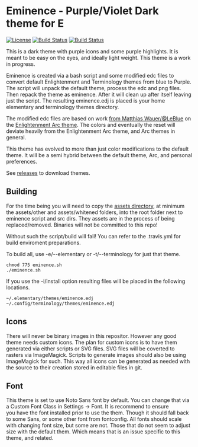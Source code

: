 # Eminence - Purple/Violet Dark theme for E
[![License](https://img.shields.io/badge/license-GPLv3-9977bb.svg?style=plastic)](https://github.com/Obsidian-StudiosInc/ebuild-bumper/blob/master/LICENSE)
[![Build Status](https://img.shields.io/travis/Obsidian-StudiosInc/eminence/master.svg?colorA=9977bb&style=plastic)](https://travis-ci.org/Obsidian-StudiosInc/eminence)
[![Build Status](https://img.shields.io/shippable/58fa9a131fb3ec0700df16e7/master.svg?colorA=9977bb&style=plastic)](https://app.shippable.com/github/Obsidian-StudiosInc/eminence)

This is a dark theme with purple icons and some purple highlights. It is 
meant to be easy on the eyes, and ideally light weight. This theme is a 
work in progress.

Eminence is created via a bash script and some modified edc files to 
convert default Enlightenment and Terminology themes from blue to 
Purple. The script will unpack the default theme, process the edc and 
png files. Then repack the theme as eminence. After it will clean up 
after itself leaving just the script. The resulting eminence.edj is 
placed is your home elementary and terminology themes directory.

The modified edc files are based on work
[from Matthias Wauer/@LeBlue](https://github.com/LeBlue) on the
[Enlightenment Arc theme](https://github.com/LeBlue/enlightenment-arc-theme).
The colors and eventually the reset will deviate heavily from the 
Enlightenment Arc theme, and Arc themes in general.

This theme has evolved to more than just color modifications to the 
default theme. It will be a semi hybrid between the default theme, Arc, 
and personal preferences.

See [releases](https://github.com/Obsidian-StudiosInc/eminence/releases) 
to download themes.

## Building
For the time being you will need to copy the
[assets directory](https://github.com/LeBlue/enlightenment-arc-theme/tree/master/assets),
at minimum the assets/other and assets/whitened folders, into the root 
folder next to eminence script and src dirs. They assets are in the 
process of being replaced/removed. Binaries will not be committed to 
this repo!

Without such the script/build will fail! You can refer to the 
.travis.yml for build enviroment preparations.

To build all, use -e/--elementary or -t/--terminology for just that theme.
```
chmod 775 eminence.sh
./eminence.sh

```

If you use the -i/install option resulting files will be placed in the 
following locations.

```
~/.elementary/themes/eminence.edj
~/.config/terminology/themes/eminence.edj
```

## Icons
There will never be binary images in this repositor. However any good 
theme needs custom icons. The plan for custom icons is to have them 
generated via either scripts or SVG files. SVG files will be coverted to 
rasters via ImageMagick. Scripts to generate images should also be using 
ImageMagick for such. This way all icons can be generated as needed with 
the source to their creation stored in editable files in git.

## Font
This theme is set to use Noto Sans font by default. You can change that 
via a Custom Font Class in Settings -> Font. It is recommend to ensure  
you have the font installed prior to use the them. Though it should fall 
back to some Sans, or some other font from fontconfig. All fonts should 
scale with changing font size, but some are not. Those that do not seem 
to adjust size with the default them. Which means that is an issue 
specific to this theme, and related.
